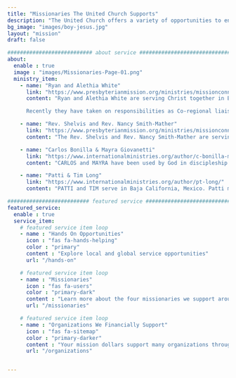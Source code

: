 ```yaml
---
title: "Missionaries The United Church Supports"
description: "The United Church offers a variety of opportunities to engage in missions works locally and around the world"
bg_image: "images/boy-jesus.jpg"
layout: "mission"
draft: false

########################### about service #############################
about:
  enable : true
  image : "images/Missionaries-Page-01.png"
  ministry_item:
    - name: "Ryan and Alethia White"
      link: "https://www.presbyterianmission.org/ministries/missionconnections/ryan-and-alethia-white/"
      content: "Ryan and Alethia White are serving Christ together in Berlin, Germany. They are working with Iranian refugees and serving with the Iranian Presbyterian Church in Berlin and providing pastoral care and collaboration with a number of Christian organizations and churches that serve Iranian refugees as well as the many Ukrainian refugees who are resettling in Berlin. 

      Recently they have taken on responsibilities as Co-regional liaisons for the Central and Northern Europe Networks that are part of Presbyterian Church U.S.A.'s mission work. They are passionate about \"reconciling relationships across cultural, religious and political divides with the hope of promoting sustainable and peaceful partnerships.\""

    - name: "Rev. Shelvis and Rev. Nancy Smith-Mather"
      link: "https://www.presbyterianmission.org/ministries/missionconnections/shelvis-and-nancy-smith-mather/"
      content: "The Rev. Shelvis and Rev. Nancy Smith-Mather are serving Christ together in the republic of South Sudan. Tragically, after the country achieved independence, South Sudan continues with cycles of ethnic and political violence. The Smith-Mathers serve with RECONCILE International, the Presbyterian Church of South Sudan, Across, and the Yei Teacher Training College. Due to insecurity in South Sudan their family has been living in Uganda or on a recent homestay here in the US. Shelvis has been completing studies in peace building at Oxford University. As a letter from them just informs, they are happy to be returned to Africa now living in a suburb of Kampala where their children have started classes in the international school. They feel \"humbled by the opportunity to be a part of building peace, fighting poverty through education, and restoring hope alongside the church in South Sudan.\""

    - name: "Carlos Bonilla & Mayra Giovanetti"
      link: "https://www.internationalministries.org/author/c-bonilla-m-giovanetti/"
      content: "CARLOS and MAYRA have been used by God in discipleship in churches in Columbia, Chile, Spain, Nicaragua and the wider regional context of Iberoamerica and the Caribbean. The BGs serve, since 2000 through International Ministries, registered as the American Baptist Foreign Mission Society. Carlos and Mayra regularly write Acts and Love in Action—BGs Et Al. They love intentionally (Rom. 12:15) while correctly explaining the word of truth (2 Tim. 2.15), knowing God provides the growth (1 Cor. 3.6-9)"

    - name: "Patti & Tim Long"
      link: "https://www.internationalministries.org/author/pt-long/"
      content: "PATTI and TIM serve in Baja California, Mexico. Patti ministers as a special education teacher and resource specialist at the Monte Horeb Baptist Grade School in Tijuana, a school that reaches out to some of the most vulnerable of the city’s young people, its children with special needs. Tim serves in leadership development with the Baja Baptist Seminary of Mexicali, teaching present and future church leaders in Baja California, and with IM partners in the Dominican Republic. He also serves as on-site coordinator and professor in Palmer Seminary’s online Masters in Theological Studies program in Latino/a ministries."

########################## featured service ############################
featured_service:
  enable : true
  service_item:
    # featured service item loop
    - name : "Hands On Opportunities"
      icon : "fas fa-hands-helping"
      color : "primary"
      content : "Explore local and global service opportunities"
      url: "/hands-on"

    # featured service item loop
    - name : "Missionaries"
      icon : "fas fa-users"
      color : "primary-dark"
      content : "Learn more about the four missionaries we support around the world"
      url: "/missionaries"

    # featured service item loop
    - name : "Organizations We Financially Support"
      icon : "fas fa-sitemap"
      color : "primary-darker"
      content : "Your mission dollars support many organizations throughout the year"
      url: "/organizations"


---
```

